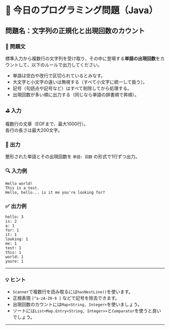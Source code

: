 # 📘 今日のプログラミング問題（Java）

## 問題名：文字列の正規化と出現回数のカウント

### 📝 問題文

標準入力から複数行の文字列を受け取り、その中に登場する**単語の出現回数**をカウントして、以下のルールで出力してください。

- 単語は空白や改行で区切られているとみなす。
- 大文字と小文字の違いは無視する（すべて小文字に統一して扱う）。
- 記号（句読点や記号など）はすべて削除してから処理する。
- 出現回数が多い順に出力する（同じなら単語の辞書順で昇順）。

### ⛳ 入力

複数行の文章（EOFまで、最大1000行）。  
各行の長さは最大200文字。

### 🧾 出力

整形された単語とその出現回数を `単語: 回数` の形式で1行ずつ出力。

### 🔍 入力例
```
Hello world!
This is a test.
Hello, hello... is it me you're looking for?
```
### ✅ 出力例
```
hello: 3
is: 2
a: 1
for: 1
it: 1
looking: 1
me: 1
test: 1
this: 1
world: 1
youre: 1
```

---

### 💡 ヒント

- `Scanner`で複数行を読み取るには`hasNextLine()`を使います。
- 正規表現 `[^a-zA-Z0-9 ]` などで記号を除去できます。
- 出現回数のカウントには`Map<String, Integer>`を使いましょう。
- ソートには`List<Map.Entry<String, Integer>>`と`Comparator`を使うと良いでしょう。

---